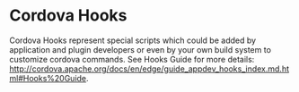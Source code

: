 # Cordova Hooks

Cordova Hooks represent special scripts which could be added by application and plugin developers or even by your own build system to customize cordova commands. See Hooks Guide for more details: http://cordova.apache.org/docs/en/edge/guide_appdev_hooks_index.md.html#Hooks%20Guide.
